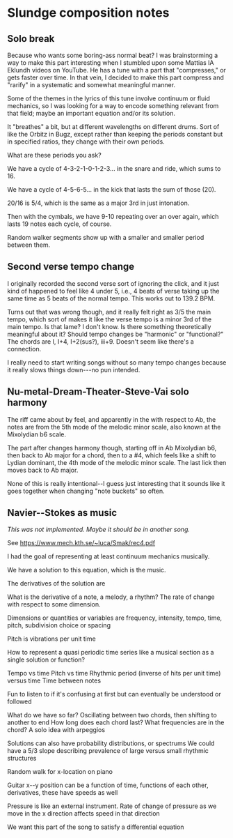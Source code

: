 # Slundge composition notes

## Solo break

Because who wants some boring-ass normal beat?
I was brainstorming a way to make this part interesting when I stumbled upon
some Mattias IA Eklundh videos on YouTube.
He has a tune with a part that "compresses," or gets faster over time.
In that vein, I decided to make this part compress and "rarify"
in a systematic and somewhat meaningful manner.

Some of the themes in the lyrics of this tune involve continuum or fluid
mechanics, so I was looking for a way to encode something relevant from that
field; maybe an important equation and/or its solution.

It "breathes" a bit, but at different wavelengths on different drums.
Sort of like the Orbitz in Bugz, except rather than keeping the periods
constant but in specified ratios, they change with their own periods.

What are these periods you ask?

We have a cycle of 4-3-2-1-0-1-2-3... in the snare and ride, which sums to 16.

We have a cycle of 4-5-6-5... in the kick that lasts the sum of those (20).

20/16 is 5/4, which is the same as a major 3rd in just intonation.

Then with the cymbals, we have 9-10 repeating over an over again, which lasts
19 notes each cycle, of course.

Random walker segments show up with a smaller and smaller period between them.


## Second verse tempo change

I originally recorded the second verse sort of ignoring the click, and it just
kind of happened to feel like 4 under 5, i.e., 4 beats of verse taking up the
same time as 5 beats of the normal tempo. This works out to 139.2 BPM.

Turns out that was wrong though, and it really felt right as 3/5 the main
tempo, which sort of makes it like the verse tempo is a minor 3rd of the
main tempo. Is that lame? I don't know.
Is there something theoretically meaningful about it?
Should tempo changes be "harmonic" or "functional?"
The chords are I, I+4, I+2(sus?), iii+9.
Doesn't seem like there's a connection.

I really need to start writing songs without so many tempo changes because it
really slows things down---no pun intended.


## Nu-metal-Dream-Theater-Steve-Vai solo harmony

The riff came about by feel, and apparently in the with respect to Ab, the
notes are from the 5th mode of the melodic minor scale, also known at the
Mixolydian b6 scale.

The part after changes harmony though, starting off in Ab Mixolydian b6, then
back to Ab major for a chord, then to a \#4, which feels like a shift to
Lydian dominant, the 4th mode of the melodic minor scale. The last lick then
moves back to Ab major.

None of this is really intentional--I guess just interesting that it sounds
like it goes together when changing "note buckets" so often.


## Navier--Stokes as music

_This was not implemented. Maybe it should be in another song._

See https://www.mech.kth.se/~luca/Smak/rec4.pdf

I had the goal of representing at least continuum mechanics musically.

We have a solution to this equation, which is the music.

The derivatives of the solution are

What is the derivative of a note, a melody, a rhythm? The rate of change with
respect to some dimension.

Dimensions or quantities or variables are frequency, intensity, tempo, time,
pitch, subdivision choice or spacing

Pitch is vibrations per unit time

How to represent a quasi periodic time series like a musical section as a
single solution or function?

Tempo vs time
Pitch vs time
Rhythmic period (inverse of hits per unit time) versus time
Time between notes

Fun to listen to if it's confusing at first but can eventually be understood or
followed

What do we have so far?
Oscillating between two chords, then shifting to another to end
How long does each chord last?
What frequencies are in the chord?
A solo idea with arpeggios

Solutions can also have probability distributions, or spectrums
We could have a 5/3 slope describing prevalence of large versus small rhythmic
structures

Random walk for x-location on piano

Guitar x--y position can be a function of time, functions of each other,
derivatives, these have speeds as well

Pressure is like an external instrument. Rate of change of pressure as we move
in the x direction affects speed in that direction

We want this part of the song to satisfy a differential equation
